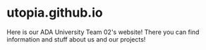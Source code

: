 # utopia.github.io
Here is our ADA University Team 02's website! There you can find information and stuff about us and our projects!
